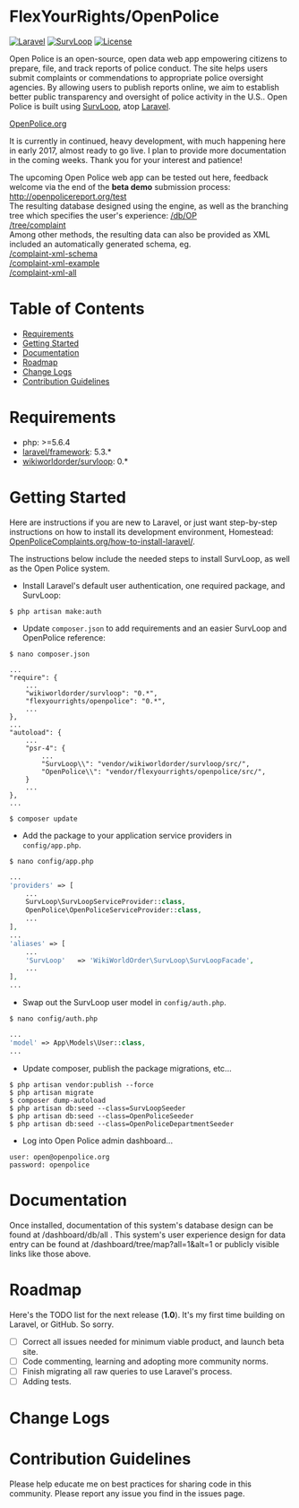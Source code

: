 
# FlexYourRights/OpenPolice

[![Laravel](https://img.shields.io/badge/Laravel-5.3-orange.svg?style=flat-square)](http://laravel.com)
[![SurvLoop](https://img.shields.io/badge/SurvLoop-0.0-orange.svg?style=flat-square)](https://github.com/wikiworldorder/survloop)
[![License](http://img.shields.io/badge/license-MIT-brightgreen.svg?style=flat-square)](https://tldrlegal.com/license/mit-license)

Open Police is an open-source, open data web app empowering citizens to prepare, file, and track reports of police 
conduct. The site helps users submit complaints or commendations to appropriate police oversight agencies. By allowing 
users to publish reports online, we aim to establish better public transparency and oversight of police activity in the 
U.S.. Open Police is built using <a href="https://github.com/wikiworldorder/survloop" target="_blank">SurvLoop</a>, atop
<a href="https://laravel.com/" target="_blank">Laravel</a>.

<a href="http://openpolicereport.org" target="_blank">OpenPolice.org</a><br />

It is currently in continued, heavy development, with much happening here in early 2017, almost ready to go live. 
I plan to provide more documentation in the coming weeks. Thank you for your interest and patience!

The upcoming Open Police web app can be tested out here, 
feedback welcome via the end of the <b>beta demo</b> submission process:<br />
<a href="http://openpolicereport.org/test" target="_blank">http://openpolicereport.org/test</a><br />
The resulting database designed using the engine, as well as the branching tree which specifies the user's experience: 
<a href="http://openpolicereport.org/db/OP" target="_blank">/db/OP</a><br />
<a href="http://openpolicereport.org/tree/complaint" target="_blank">/tree/complaint</a><br />
Among other methods, the resulting data can also be provided as 
XML included an automatically generated schema, eg.<br />
<a href="http://openpolicereport.org/complaint-xml-schema" target="_blank">/complaint-xml-schema</a><br />
<a href="http://openpolicereport.org/complaint-xml-example" target="_blank">/complaint-xml-example</a><br />
<a href="http://openpolicereport.org/complaint-xml-all" target="_blank">/complaint-xml-all</a>

# Table of Contents
* [Requirements](#requirements)
* [Getting Started](#getting-started)
* [Documentation](#documentation)
* [Roadmap](#roadmap)
* [Change Logs](#change-logs)
* [Contribution Guidelines](#contribution-guidelines)


# <a name="requirements"></a>Requirements

* php: >=5.6.4
* <a href="https://packagist.org/packages/laravel/framework" target="_blank">laravel/framework</a>: 5.3.*
* <a href="https://packagist.org/packages/wikiworldorder/survloop" target="_blank">wikiworldorder/survloop</a>: 0.*

# <a name="getting-started"></a>Getting Started

Here are instructions if you are new to Laravel, or just want step-by-step instructions on how to install its development environment, Homestead: 
<a href="https://OpenPoliceComplaints.org/how-to-install-laravel/" target="_blank">OpenPoliceComplaints.org/how-to-install-laravel/</a>.

The instructions below include the needed steps to install SurvLoop, as well as the Open Police system.

* Install Laravel's default user authentication, one required package, and SurvLoop:

```
$ php artisan make:auth
```

* Update `composer.json` to add requirements and an easier SurvLoop and OpenPolice reference:

```
$ nano composer.json
```

```
...
"require": {
	...
    "wikiworldorder/survloop": "0.*",
    "flexyourrights/openpolice": "0.*",
	...
},
...
"autoload": {
	...
	"psr-4": {
		...
		"SurvLoop\\": "vendor/wikiworldorder/survloop/src/",
		"OpenPolice\\": "vendor/flexyourrights/openpolice/src/",
	}
	...
},
...
```

```
$ composer update
```

* Add the package to your application service providers in `config/app.php`.

```
$ nano config/app.php
```

```php
...
'providers' => [
	...
	SurvLoop\SurvLoopServiceProvider::class,
	OpenPolice\OpenPoliceServiceProvider::class,
	...
],
...
'aliases' => [
	...
	'SurvLoop'	 => 'WikiWorldOrder\SurvLoop\SurvLoopFacade',
	...
],
...
```

* Swap out the SurvLoop user model in `config/auth.php`.

```
$ nano config/auth.php
```

```php
...
'model' => App\Models\User::class,
...
```

* Update composer, publish the package migrations, etc...

```
$ php artisan vendor:publish --force
$ php artisan migrate
$ composer dump-autoload
$ php artisan db:seed --class=SurvLoopSeeder
$ php artisan db:seed --class=OpenPoliceSeeder
$ php artisan db:seed --class=OpenPoliceDepartmentSeeder
```

* Log into Open Police admin dashboard...

```
user: open@openpolice.org
password: openpolice
```


# <a name="documentation"></a>Documentation

Once installed, documentation of this system's database design can be found at /dashboard/db/all . This system's user 
experience design for data entry can be found at /dashboard/tree/map?all=1&alt=1 
or publicly visible links like those above.


# <a name="roadmap"></a>Roadmap

Here's the TODO list for the next release (**1.0**). It's my first time building on Laravel, or GitHub. So sorry.

* [ ] Correct all issues needed for minimum viable product, and launch beta site.
* [ ] Code commenting, learning and adopting more community norms.
* [ ] Finish migrating all raw queries to use Laravel's process.
* [ ] Adding tests.

# <a name="change-logs"></a>Change Logs


# <a name="contribution-guidelines"></a>Contribution Guidelines

Please help educate me on best practices for sharing code in this community.
Please report any issue you find in the issues page.
